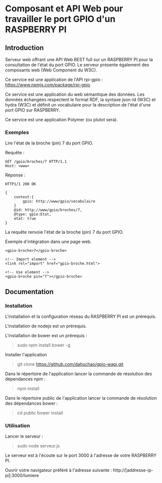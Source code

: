 Composant et API Web pour travailler le port GPIO d'un RASPBERRY PI
======================================================

Introduction
------------

Serveur web offrant une API Web REST full sur un RASPBERRY PI pour la consultation de l'état du port GPIO. Le serveur présente également des composants web (Web Component du W3C).

Ce service est une application de l'API rpi-gpio : https://www.npmjs.com/package/rpi-gpio

Ce service est une application du web sémantique des données. Les données échangées respectent le format RDF, la syntaxe json-ld (W3C) et hydra (W3C) et définit un vocabulaire pour la description de l'état d'une port GPIO sur RASPBERRY.

Ce service est une application Polymer (ou plutot sera).

### Exemples

Lire l'état de la broche (pin) 7 du port GPIO.

Requête : 

    GET /gpio/broches/7 HTTP/1.1
    Host: <www>

Réponse : 

    HTTP1/1 200 OK
    
    {
        context:{
            gpio: http://www/gpio/vocabulaire
        }
        @id: http://www/gpio/broches/7,
        @type: gpio:Etat,
        etat: true
    }

La requête renvoie l'état de la broche (pin) 7 du port GPIO.

Exemple d'intégration dans une page web.

    <gpio-broche>7</gpio-broche>
    
    <!-- Import element -->
    <link rel="import" href="gpio-broche.html">
    
    <!-- Use element -->
    <gpio-broche pin="7"></gpio-broche>

Documentation
-------------

### Installation

L'installation et la configuration réseau du RASPBERRY PI est un prérequis.

L'installation de nodejs est un prérequis.

L'installation de bower est un prérequis :
> sudo npm install bower -g

Installer l'application
> git clone https://github.com/dahuchao/gpio-wapi.git

Dans le répertoire de l'application lancer la commande de résolution des dépendances npm : 
> npm install

Dans le répertoire public de l'application lancer la commande de résolution des dépendances bower : 
> cd public
> bower install

### Utilisation

Lancer le serveur : 
> sudo node serveur.js

Le serveur est à l'écoute sur le port 3000 à l'adresse de votre RASPBERRY PI.

Ouvrir votre navigateur préféré à l'adresse suivante : http://[addresse-ip-pi]:3000/lumiere

